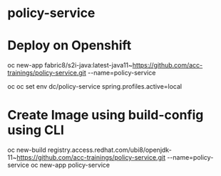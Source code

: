 # policy-service

# Deploy on Openshift
oc new-app fabric8/s2i-java:latest-java11~https://github.com/acc-trainings/policy-service.git --name=policy-service

oc oc set env dc/policy-service spring.profiles.active=local

# Create Image using build-config using CLI
oc new-build registry.access.redhat.com/ubi8/openjdk-11~https://github.com/acc-trainings/policy-service.git --name=policy-service
oc new-app policy-service
